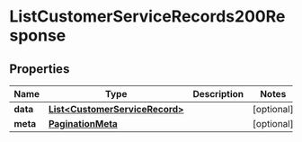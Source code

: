 

# ListCustomerServiceRecords200Response


## Properties

| Name | Type | Description | Notes |
|------------ | ------------- | ------------- | -------------|
|**data** | [**List&lt;CustomerServiceRecord&gt;**](CustomerServiceRecord.md) |  |  [optional] |
|**meta** | [**PaginationMeta**](PaginationMeta.md) |  |  [optional] |



